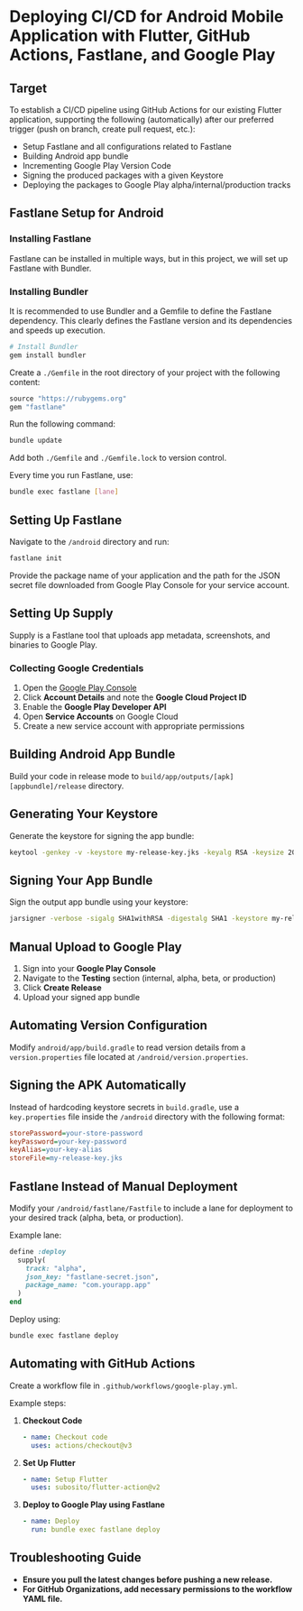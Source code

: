 # Deploying CI/CD for Android Mobile Application with Flutter, GitHub Actions, Fastlane, and Google Play

## Target
To establish a CI/CD pipeline using GitHub Actions for our existing Flutter application, supporting the following (automatically) after our preferred trigger (push on branch, create pull request, etc.):

- Setup Fastlane and all configurations related to Fastlane
- Building Android app bundle
- Incrementing Google Play Version Code
- Signing the produced packages with a given Keystore
- Deploying the packages to Google Play alpha/internal/production tracks

## Fastlane Setup for Android

### Installing Fastlane
Fastlane can be installed in multiple ways, but in this project, we will set up Fastlane with Bundler.

### Installing Bundler
It is recommended to use Bundler and a Gemfile to define the Fastlane dependency. This clearly defines the Fastlane version and its dependencies and speeds up execution.

```sh
# Install Bundler
gem install bundler
```

Create a `./Gemfile` in the root directory of your project with the following content:

```ruby
source "https://rubygems.org"
gem "fastlane"
```

Run the following command:

```sh
bundle update
```

Add both `./Gemfile` and `./Gemfile.lock` to version control.

Every time you run Fastlane, use:

```sh
bundle exec fastlane [lane]
```

## Setting Up Fastlane
Navigate to the `/android` directory and run:

```sh
fastlane init
```

Provide the package name of your application and the path for the JSON secret file downloaded from Google Play Console for your service account.

## Setting Up Supply
Supply is a Fastlane tool that uploads app metadata, screenshots, and binaries to Google Play.

### Collecting Google Credentials

1. Open the [Google Play Console](https://play.google.com/console/)
2. Click **Account Details** and note the **Google Cloud Project ID**
3. Enable the **Google Play Developer API**
4. Open **Service Accounts** on Google Cloud
5. Create a new service account with appropriate permissions

## Building Android App Bundle
Build your code in release mode to `build/app/outputs/[apk][appbundle]/release` directory.

## Generating Your Keystore
Generate the keystore for signing the app bundle:

```sh
keytool -genkey -v -keystore my-release-key.jks -keyalg RSA -keysize 2048 -validity 10000 -alias my-key-alias
```

## Signing Your App Bundle
Sign the output app bundle using your keystore:

```sh
jarsigner -verbose -sigalg SHA1withRSA -digestalg SHA1 -keystore my-release-key.jks app-release.aab my-key-alias
```

## Manual Upload to Google Play
1. Sign into your **Google Play Console**
2. Navigate to the **Testing** section (internal, alpha, beta, or production)
3. Click **Create Release**
4. Upload your signed app bundle

## Automating Version Configuration
Modify `android/app/build.gradle` to read version details from a `version.properties` file located at `/android/version.properties`.

## Signing the APK Automatically
Instead of hardcoding keystore secrets in `build.gradle`, use a `key.properties` file inside the `/android` directory with the following format:

```ini
storePassword=your-store-password
keyPassword=your-key-password
keyAlias=your-key-alias
storeFile=my-release-key.jks
```

## Fastlane Instead of Manual Deployment
Modify your `/android/fastlane/Fastfile` to include a lane for deployment to your desired track (alpha, beta, or production).

Example lane:

```ruby
define :deploy
  supply(
    track: "alpha",
    json_key: "fastlane-secret.json",
    package_name: "com.yourapp.app"
  )
end
```

Deploy using:

```sh
bundle exec fastlane deploy
```

## Automating with GitHub Actions
Create a workflow file in `.github/workflows/google-play.yml`.

Example steps:

1. **Checkout Code**
   ```yaml
   - name: Checkout code
     uses: actions/checkout@v3
   ```
2. **Set Up Flutter**
   ```yaml
   - name: Setup Flutter
     uses: subosito/flutter-action@v2
   ```
3. **Deploy to Google Play using Fastlane**
   ```yaml
   - name: Deploy
     run: bundle exec fastlane deploy
   ```

## Troubleshooting Guide

- **Ensure you pull the latest changes before pushing a new release.**
- **For GitHub Organizations, add necessary permissions to the workflow YAML file.**

